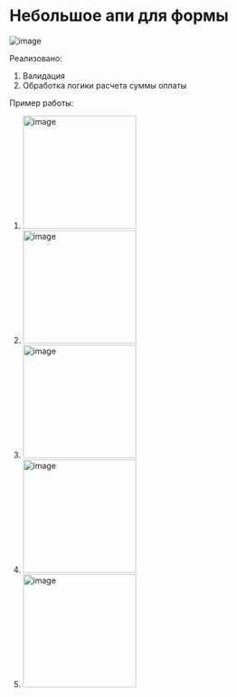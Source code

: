# Небольшое апи для формы
![image](https://github.com/romankuz19/form-api/assets/80103795/7f057e49-b3df-4975-8a12-3b51d7d4f6ca)

Реализовано:
1. Валидация
2. Обработка логики расчета суммы оплаты

Пример работы:

1. <img alt="image" height="200" src="https://github.com/romankuz19/form-api/assets/80103795/8050d7df-0ebd-4171-9918-a38bc87cdd78" width="200"/>
2. <img alt="image" height="200" src="https://github.com/romankuz19/form-api/assets/80103795/89e2e40c-92ea-428a-80c3-14cee4a9dee9" width="200"/>
3. <img alt="image" height="200" src="https://github.com/romankuz19/form-api/assets/80103795/7d45738f-d7f8-41a4-9a40-94cd19ae2ac8" width="200"/>
4. <img alt="image" height="200" src="https://github.com/romankuz19/form-api/assets/80103795/65674c60-bef0-4eff-acbf-081dd3735493" width="200"/>
5. <img alt="image" height="200" src="https://github.com/romankuz19/form-api/assets/80103795/560a0188-4d99-4215-b643-f84a42eec86b" width="200"/>



